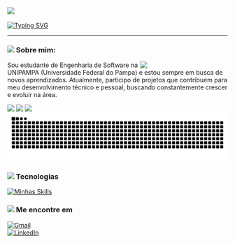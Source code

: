 <img src="https://capsule-render.vercel.app/api?type=waving&height=120&color=3061E3&fontAlign=10&reversal=true">


[![Typing SVG](https://readme-typing-svg.herokuapp.com?font=Bitcount&pause=1000&color=3061E3&width=435&lines=Ol%C3%A1%2C+eu+sou+a+Graziela!+)](https://git.io/typing-svg)
 
---  
<h3>
  <img src="https://media.tenor.com/-ERXxQzQK_YAAAAi/sonic-sprite-sonic1.gif" width="20">
Sobre mim:
</h3>

<p>
  <img src="https://media.tenor.com/RDN--Z-LMFgAAAAi/sonic-sonic-advance.gif" width="200" align="right">
  Sou estudante de Engenharia de Software na UNIPAMPA (Universidade Federal do Pampa) e estou sempre em busca de novos aprendizados. Atualmente, participo de projetos que contribuem para meu desenvolvimento técnico e pessoal, buscando constantemente crescer e evoluir na área.
</p>



<div>
  <img height="110em" src="https://github-readme-stats.vercel.app/api?username=grazibit&theme=tokyonight&show_icons=true&hide_border=true&count_private=true">
   <img height="110em" src="https://github-readme-streak-stats.herokuapp.com/?user=grazibit&theme=tokyonight&hide_border=true">
  <img height="110em" src="https://github-readme-stats.vercel.app/api/top-langs/?username=grazibit&theme=tokyonight&show_icons=true&hide_border=true&layout=compact">
</div>

<picture>
<source media="(prefers-color-scheme: dark)" srcset="https://raw.githubusercontent.com/grazibit/grazibit/output/github-contribution-grid-snake-dark.svg">
<source media="(prefers-color-scheme: light)" srcset="https://raw.githubusercontent.com/grazibit/grazibit/output/github-contribution-grid-snake.svg">
  <img alta="github contribution grid snake animation" src="https://raw.githubusercontent.com/grazibit/grazibit/output/github-contribution-grid-snake.svg">
</picture>

<h3>
<img src="https://media.tenor.com/-ERXxQzQK_YAAAAi/sonic-sprite-sonic1.gif" width="20">
Tecnologias 
</h3>

[![Minhas Skills](https://skillicons.dev/icons?i=js,html,css,react,ts,java,mysql,postgres,py,nodejs,spring,firebase)](https://skillicons.dev)  

<h3>
   <img src="https://media.tenor.com/-ERXxQzQK_YAAAAi/sonic-sprite-sonic1.gif" width="20">
  Me encontre em
</h3>


[![Gmail](https://img.shields.io/badge/Gmail-D14836?style=for-the-badge&logo=gmail&logoColor=white)](mailto:grazielaespindola82@gmail.com)  
[![LinkedIn](https://img.shields.io/badge/LinkedIn-0077B5?style=for-the-badge&logo=linkedin&logoColor=white)](https://www.linkedin.com/in/graziela-espindola-b09865354/)  

